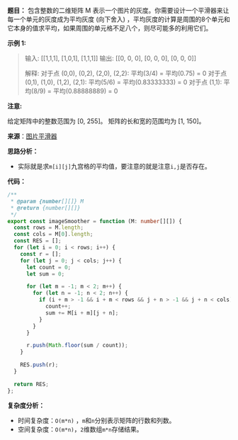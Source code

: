 **题目：** 包含整数的二维矩阵 M 表示一个图片的灰度。你需要设计一个平滑器来让每一个单元的灰度成为平均灰度 (向下舍入) ，平均灰度的计算是周围的8个单元和它本身的值求平均，如果周围的单元格不足八个，则尽可能多的利用它们。

**示例 1:**

> 输入:
> [[1,1,1],
>  [1,0,1],
>  [1,1,1]]
> 输出:
> [[0, 0, 0],
>  [0, 0, 0],
>  [0, 0, 0]]
>
> 解释:
> 对于点 (0,0), (0,2), (2,0), (2,2): 平均(3/4) = 平均(0.75) = 0
> 对于点 (0,1), (1,0), (1,2), (2,1): 平均(5/6) = 平均(0.83333333) = 0
> 对于点 (1,1): 平均(8/9) = 平均(0.88888889) = 0

**注意:**

给定矩阵中的整数范围为 [0, 255]。
矩阵的长和宽的范围均为 [1, 150]。

**来源**：[图片平滑器](https://leetcode-cn.com/problems/image-smoother)

**思路分析：**

- 实际就是求`m[i][j]`九宫格的平均值，要注意的就是注意`i,j`是否存在。

**代码：** 

```typescript
/**
 * @param {number[][]} M
 * @return {number[][]}
 */
export const imageSmoother = function (M: number[][]) {
  const rows = M.length;
  const cols = M[0].length;
  const RES = [];
  for (let i = 0; i < rows; i++) {
    const r = [];
    for (let j = 0; j < cols; j++) {
      let count = 0;
      let sum = 0;

      for (let m = -1; m < 2; m++) {
        for (let n = -1; n < 2; n++) {
          if (i + m > -1 && i + m < rows && j + n > -1 && j + n < cols) {
            count++;
            sum += M[i + m][j + n];
          }
        }
      }

      r.push(Math.floor(sum / count));
    }

    RES.push(r);
  }

  return RES;
};
```

**复杂度分析：**

- 时间复杂度：`O(m*n)` ，`m`和`n`分别表示矩阵的行数和列数。
- 空间复杂度：`O(m*n)`，`2`维数组`m*n`存储结果。